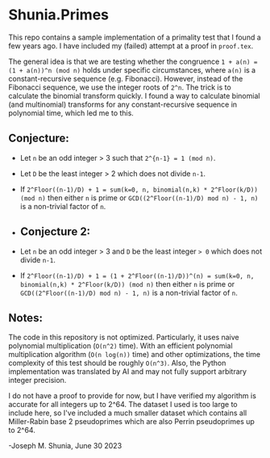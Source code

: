 # Shunia.Primes
This repo contains a sample implementation of a primality test that I found a few years ago. I have included my (failed) attempt at a proof in `proof.tex`.

The general idea is that we are testing whether the congruence `1 + a(n) = (1 + a(n))^n (mod n)` holds under specific circumstances, where `a(n)` is a constant-recursive sequence (e.g. Fibonacci). However, instead of the Fibonacci sequence, we use the integer roots of `2^n`. The trick is to calculate the binomial transform quickly. I found a way to calculate binomial (and multinomial) transforms for any constant-recursive sequence in polynomial time, which led me to this.

## Conjecture:
- Let `n` be an odd integer > 3 such that `2^{n-1} = 1 (mod n)`.
- Let `D` be the least integer > 2 which does not divide `n-1`.
- If `2^Floor((n-1)/D) + 1 = sum(k=0, n, binomial(n,k) * 2^Floor(k/D)) (mod n)` then either `n` is prime or `GCD((2^Floor((n-1)/D) mod n) - 1, n)` is a non-trivial factor of `n`.

- ## Conjecture 2:
- Let `n` be an odd integer > 3 and `D` be the least integer `> 0` which does not divide `n-1`.
- If `2^Floor((n-1)/D) + 1 = (1 + 2^Floor((n-1)/D))^(n) = sum(k=0, n, binomial(n,k) * 2^Floor(k/D)) (mod n)` then either `n` is prime or `GCD((2^Floor((n-1)/D) mod n) - 1, n)` is a non-trivial factor of `n`.

## Notes:
The code in this repository is not optimized. Particularly, it uses naive polynomial multiplication (`O(n^2)` time). With an efficient polynomial multiplication algorithm (`O(n log(n))` time) and other optimizations, the time complexity of this test should be roughly `O(n^3)`. Also, the Python implementation was translated by AI and may not fully support arbitrary integer precision.

I do not have a proof to provide for now, but I have verified my algorithm is accurate for all integers up to 2^64. The dataset I used is too large to include here, so I've included a much smaller dataset which contains all Miller-Rabin base 2 pseudoprimes which are also Perrin pseudoprimes up to 2^64.

-Joseph M. Shunia, June 30 2023
